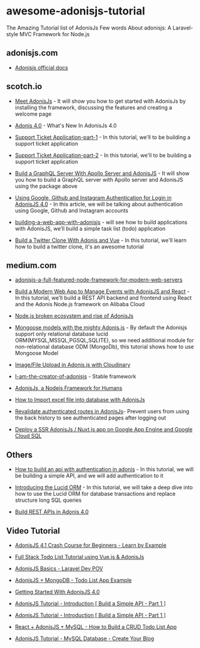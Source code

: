 # awesome-adonisjs-tutorial
The Amazing Tutorial list of AdonisJs
Few words About adonisjs: A Laravel-style MVC Framework for Node.js
## adonisjs.com
 * [Adonisjs official docs](https://adonisjs.com/docs/4.1/about)

## scotch.io
 * [Meet AdonisJs](https://scotch.io/tutorials/meet-adonisjs-a-laravel-style-mvc-framework-for-node-js) - It will show you how to get started with AdonisJs by installing the framework, discussing the features and creating a welcome page

 * [Adonis 4.0](https://scotch.io/tutorials/whats-new-in-adonisjs-40)  - What's New In AdonisJs 4.0
 * [Support Ticket Application-part-1](https://scotch.io/tutorials/build-a-support-ticket-application-with-adonisjs) - In this tutorial, we'll to be building a support ticket application
 * [Support Ticket Application-part-2](https://scotch.io/tutorials/build-a-support-ticket-application-with-adonisjs-part-2) - In this tutorial, we'll to be building a support ticket application
 * [Build a GraphQL Server With Apollo Server and AdonisJS](https://scotch.io/tutorials/build-a-graphql-server-with-apollo-server-and-adonisjs) - It will show you how to build a GraphQL server with Apollo server and AdonisJS using the package above
 * [Using Google, Github and Instagram Authentication for Login in AdonisJS 4.0](https://scotch.io/tutorials/using-google-github-and-instagram-authentication-for-login-in-adonisjs-40) - In this article, we will be talking about authentication using Google, Github and Instagram accounts
 * [building-a-web-app-with-adonisjs](https://scotch.io/tutorials/building-a-web-app-with-adonisjs) - will see how to build applications with AdonisJS, we’ll build a simple task list (todo) application
 * [Build a Twitter Clone With Adonis and Vue](https://scotch.io/courses/build-a-twitter-clone-with-adonis-and-vue) - In this tutorial, we'll learn how to build a twitter clone, it's an awesome tutorial

## medium.com
 * [adonisjs-a-full-featured-node-framework-for-modern-web-servers](https://blog.sourcerer.io/adonisjs-a-full-featured-node-framework-for-modern-web-servers-93532e3b36af) 

 * [Build a Modern Web App to Manage Events with AdonisJS and React](https://medium.com/@Alibaba_Cloud/how-to-build-a-modern-web-app-to-manage-events-with-adonisjs-and-react-4701680d6410) - In this tutorial, we’ll build a REST API backend and frontend using React and the Adonis Node.js framework on Alibaba Cloud
 * [Node.js broken ecosystem and rise of AdonisJs](https://medium.com/@Charles6Andy/node-js-broken-ecosystem-and-rise-of-adonisjs-46e3d63e5fcc)
 * [Mongoose models with the mighty Adonis.js](https://medium.com/@juampi92/mongoose-models-with-the-mighty-adonis-js-715cd83b923f) - By default the Adonisjs support only relational database lucid ORM(MYSQL,MSSQL,PGSQL,SQLITE), so we need additional module for non-relational database ODM (MongoDb), this tutorial shows how to use Mongoose Model 
 * [Image/File Upload in Adonis.js with Cloudinary](https://medium.com/@amooabeebadesina/image-file-upload-in-adonis-js-with-cloudinary-5a405cd0e430)
* [I-am-the-creator-of-adonisjs](https://medium.com/@amanvirk/i-am-the-creator-of-adonisjs-http-adonisjs-com-5bbdea7d82b3) - Stable framework
* [AdonisJs, a Nodejs Framework for Humans](https://medium.com/a-young-devoloper/adonisjs-a-nodejs-framework-for-humans-cd7e85381399) 
* [How to Import excel file into database with AdonisJs](https://medium.com/@rayhanrafiudd/how-to-import-excel-file-into-database-with-adonisjs-b670f32d5c2a)
* [Revalidate authenticated routes in AdonisJs](https://medium.com/thetiltblog/revalidate-authenticated-routes-in-adonisjs-539e6bcf980f)- Prevent users from using the back history to see authenticated pages after logging out
* [Deploy a SSR AdonisJs / Nuxt.js app on Google App Engine and Google Cloud SQL](https://medium.com/@jayrchamp/deploy-a-ssr-adonisjs-nuxt-js-app-on-google-app-engine-and-google-cloud-sql-546f849fb3fc) 

## Others
* [How to build an api with authentication in adonis](https://pusher.com/tutorials/api-authentication-adonis) - In this tutorial, we will be building a simple API, and we will add authentication to it

* [Introducing the Lucid ORM](https://blog.pusher.com/introducing-lucid-orm/) - In this tutorial, we will take a deep dive into how to use the Lucid ORM for database transactions and replace structure long SQL queries
* [Build REST APIs in Adonis 4.0](https://blog.pusher.com/build-rest-apis-in-adonis-4-0/)

## Video Tutorial
 * [AdonisJS 4.1 Crash Course for Beginners - Learn by Example](https://www.youtube.com/watch?v=4Xe4DUHka1o)
 * [Full Stack Todo List Tutorial using Vue.js & AdonisJs](https://www.youtube.com/watch?v=dfEZlcPvez8)
 * [AdonisJS Basics - Laravel Dev POV](https://www.youtube.com/watch?v=Nwj4AOP3GiA)
 * [AdonisJS + MongoDB - Todo List App Example](https://www.youtube.com/watch?v=ZTHUKDhiVL8&t=306s)
 * [Getting Started With AdonisJS 4.0](https://www.youtube.com/watch?v=SaXhwbuMTu4)
 * [AdonisJS Tutorial - Introduction [ Build a Simple API - Part 1 ]](https://www.youtube.com/watch?v=5wzcRtrRVd4)
 * [AdonisJS Tutorial - Introduction [ Build a Simple API - Part 1 ]](https://www.youtube.com/watch?v=ugtraz2A3FY)
 * [React + AdonisJS + MySQL - How to Build a CRUD Todo List App](https://www.youtube.com/watch?v=7FmdzopdGy0)
 
 * [AdonisJS Tutorial - MySQL Database - Create Your Blog ](https://www.youtube.com/watch?v=y68qxNImAgY)
